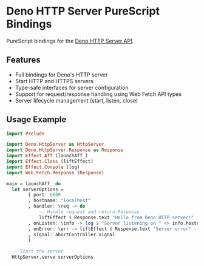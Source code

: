 # Deno HTTP Server PureScript Bindings

PureScript bindings for the [Deno HTTP Server API](https://docs.deno.com/api/deno/http-server).

## Features

- Full bindings for Deno's HTTP server
- Start HTTP and HTTPS servers
- Type-safe interfaces for server configuration
- Support for request/response handling using Web Fetch API types
- Server lifecycle management (start, listen, close)

## Usage Example

```purescript
import Prelude

import Deno.HttpServer as HttpServer
import Deno.HttpServer.Response as Response
import Effect.Aff (launchAff_)
import Effect.Class (liftEffect)
import Effect.Console (log)
import Web.Fetch.Response (Response)

main = launchAff_ do
  let serverOptions = 
        { port: 8000
        , hostname: "localhost"
        , handler: \req -> do
            -- Handle request and return Response
            liftEffect $ Response.text "Hello from Deno HTTP server!"
        , onListen: \info -> log $ "Server listening on " <> info.hostname <> ":" <> show info.port
        , onError: \err -> liftEffect $ Response.text "Server error" -- In a real app, would return appropriate error response
        , signal: abortController.signal
        }
  
  -- Start the server
  HttpServer.serve serverOptions
```